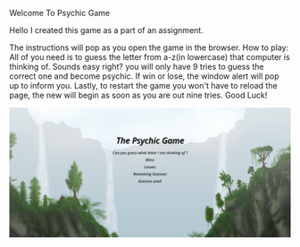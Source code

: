 Welcome To Psychic Game

Hello I created this game as a part of an assignment.

The instructions will pop as you open the game in the browser.
How to play: All of you need is to guess the letter from a-z(in lowercase) that computer is thinking of. Sounds easy right?
you will only have 9 tries to guess the correct one and become psychic.
If win or lose, the window alert will pop up to inform you.
Lastly, to restart the game you won't have to reload the page, the new will begin as soon as you are out nine tries.
Good Luck!

![psychic](assets/images/psychic.png)
